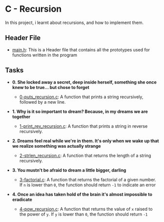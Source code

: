 # C - Recursion
In this project, i learnt about recursions, and how to implement them.
## Header File
- [main.h](./main.h): This is a Header file that contains all the prototypes used for functions written in the program
## Tasks
- **0. She locked away a secret, deep inside herself, something she once knew to be true... but chose to forget**
  - [0-puts_recursion.c](0-puts_recursion.c): A function that prints a string recursively, followed by a new line.

- **1. Why is it so important to dream? Because, in my dreams we are together**
  - [1-print_rev_recursion.c](1-print_rev_recursion.c): A function that prints a string in reverse recursively.

- **2. Dreams feel real while we're in them. It's only when we wake up that we realize something was actually strange**
  - [2-strlen_recursion.c](2-strlen_recursion.c): A function that returns the length of a string recursively.

- **3. You mustn't be afraid to dream a little bigger, darling**
  - [3-factorial.c](3-factorial.c): A function that returns the factorial of a given number. If `n` is lower than `0`, the function should return `-1` to indicate an error

- **4. Once an idea has taken hold of the brain it's almost impossible to eradicate**
  - [4-pow_recursion.c](4-pow_recursion.c): A function that returns the value of `x` raised to the power of `y`. If `y` is lower than `0`, the function should return `-1`
